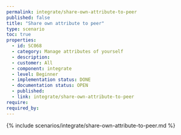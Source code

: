 ```yaml
---
permalink: integrate/share-own-attribute-to-peer
published: false
title: "Share own attribute to peer"
type: scenario
toc: true
properties:
  - id: SC068
  - category: Manage attributes of yourself
  - description:
  - customer: All
  - component: integrate
  - level: Beginner
  - implementation status: DONE
  - documentation status: OPEN
  - published:
  - link: integrate/share-own-attribute-to-peer
require:
required_by:
---
```


{% include scenarios/integrate/share-own-attribute-to-peer.md %}
